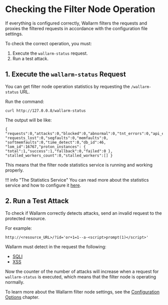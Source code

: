 # Checking the Filter Node Operation

[doc-configure-parameters]:     ../admin-en/configure-parameters-en.md
[doc-stat-service]:    ../admin-en/configure-statistics-service.md

If everything is configured correctly, Wallarm filters the requests and proxies
the filtered requests in accordance with the configuration file settings.

To check the correct operation, you must:

1. Execute the `wallarm-status` request.
2. Run a test attack.

    
## 1. Execute the `wallarm-status` Request

You can get filter node operation statistics by requesting the `/wallarm-status` URL.

Run the command:

```
curl http://127.0.0.8/wallarm-status
```

The output will be like:

```
{ "requests":0,"attacks":0,"blocked":0,"abnormal":0,"tnt_errors":0,"api_errors":0,
"requests_lost":0,"segfaults":0,"memfaults":0, "softmemfaults":0,"time_detect":0,"db_id":46,
"lom_id":16767,"proton_instances": { "total":1,"success":1,"fallback":0,"failed":0 },
"stalled_workers_count":0,"stalled_workers":[] }
```

This means that the filter node statistics service is running and working properly.

!!! info "The Statistics Service"
    You can read more about the statistics service and how to configure it [here][doc-stat-service].

## 2. Run a Test Attack

To check if Wallarm correctly detects attacks, send an invalid request to the
protected resource.

For example:

```
http://<resource_URL>/?id='or+1=1--a-<script>prompt(1)</script>'
```

Wallarm must detect in the request the following:

* [SQLI](../attacks-vulns-list.md#sql-injection)
* [XSS](../attacks-vulns-list.md#cross-site-scripting-xss)

Now the counter of the number of attacks will increase when a request for `wallarm-status` is executed, which means that the filter node is operating normally.

To learn more about the Wallarm filter node settings, see the [Configuration Options][doc-configure-parameters] chapter.